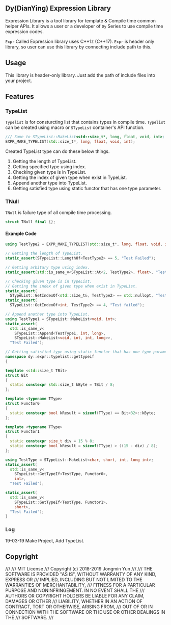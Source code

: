 ## Dy(DianYing) Expression Library

Expression Library is a tool library for template & Compile time common helper APIs. It allows a user or a developer of `Dy` Series to use compile time expression codes.

`Expr` Called Expression library uses C++1z (C++17). `Expr` is header only library, so user can use this library by connecting include path to this.

## Usage

This library is header-only library. Just add the path of include files into your project.

## Features

### TypeList

`Typelist` is for consturcting list that contains types in compile time.
`Typelist` can be created using macro or `STypeList` container's API function.

``` c++
/// Same to STypeList::MakeList<std::size_t*, long, float, void, int>;
EXPR_MAKE_TYPELIST(std::size_t*, long, float, void, int);
```

Created TypeList type can do these below things.

1. Getting the length of TypeList.
2. Getting specified type using index. 
3. Checking given type is in TypeList.
4. Getting the index of given type when exist in TypeList.
5. Append another type into TypeList.
6. Getting satisfied type using static functor that has one type parameter.

### TNull

`TNull` is failure type of all compile time processing.

``` c++
struct TNull final {};
```

#### Example Code

``` c++
using TestType2 = EXPR_MAKE_TYPELIST(std::size_t*, long, float, void, int);

// Getting the length of TypeList.
static_assert(STypeList::LengthOf<TestType2> == 5, "Test Failed");

// Getting arbitary type using index.
static_assert(std::is_same_v<STypeList::At<2, TestType2>, float>, "Test failed");

// Checking given type is in TypeList.
// Getting the index of given type when exist in TypeList.
static_assert(
  STypeList::GetIndexOf<std::size_t&, TestType2> == std::nullopt, "Test failed");
static_assert(
  STypeList::GetIndexOf<int, TestType2> == 4, "Test failed");

// Append another type into TypeList.
using TestType1 = STypeList::MakeList<void, int>;
static_assert(
  std::is_same_v<
    STypeList::Append<TestType1, int, long>,
    STypeList::MakeList<void, int, int, long>>,
  "Test Failed");
```

``` c++
// Getting satisfied type using static functor that has one type parameter.
namespace dy::expr::typelist::gettypeif
{

template <std::size_t TBit>
struct Bit
{
  static constexpr std::size_t kByte = TBit / 8;
};

template <typename TType>
struct Functor0
{
  static constexpr bool kResult = sizeof(TType) == Bit<32>::kByte;
};

template <typename TType>
struct Functor1
{
  static constexpr size_t div = 15 % 8;
  static constexpr bool kResult = sizeof(TType) > ((15 - div) / 8);
};

using TestType = STypeList::MakeList<char, short, int, long int>;
static_assert(
  std::is_same_v<
    STypeList::GetTypeIf<TestType, Functor0>,
    int>,
  "Test Failed");

static_assert(
  std::is_same_v<
    STypeList::GetTypeIf<TestType, Functor1>,
    short>,
  "Test Failed");
}
```

### Log

19-03-19 Make Project, Add TypeList.

## Copyright

///
/// MIT License
/// Copyright (c) 2018-2019 Jongmin Yun
///
/// THE SOFTWARE IS PROVIDED "AS IS", WITHOUT WARRANTY OF ANY KIND, EXPRESS OR
/// IMPLIED, INCLUDING BUT NOT LIMITED TO THE WARRANTIES OF MERCHANTABILITY,
/// FITNESS FOR A PARTICULAR PURPOSE AND NONINFRINGEMENT. IN NO EVENT SHALL THE
/// AUTHORS OR COPYRIGHT HOLDERS BE LIABLE FOR ANY CLAIM, DAMAGES OR OTHER
/// LIABILITY, WHETHER IN AN ACTION OF CONTRACT, TORT OR OTHERWISE, ARISING FROM,
/// OUT OF OR IN CONNECTION WITH THE SOFTWARE OR THE USE OR OTHER DEALINGS IN THE
/// SOFTWARE.
///